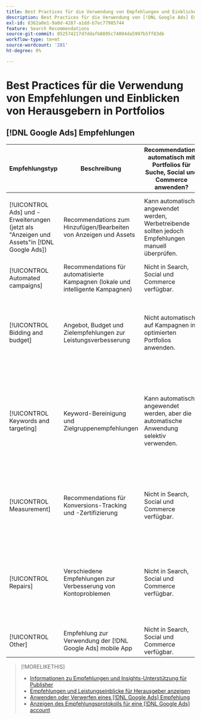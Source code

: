 ```yaml
---
title: Best Practices für die Verwendung von Empfehlungen und Einblicken von Herausgebern in Portfolios
description: Best Practices für die Verwendung von [!DNL Google Ads] Empfehlungen mit Ihren Such-, Social- und Commerce-Portfolios.
exl-id: 8362a0e1-9a0d-4287-a1dd-b7ec77985744
feature: Search Recommendations
source-git-commit: 052574217d7ddafb8895c74094da5997b5ff83db
workflow-type: tm+mt
source-wordcount: '281'
ht-degree: 0%

---
```


# Best Practices für die Verwendung von Empfehlungen und Einblicken von Herausgebern in Portfolios

<!-- If we don't come up with similar ones for MS, then rename this file "... Google Ads ..." -->

## [!DNL Google Ads] Empfehlungen

| Empfehlungstyp | Beschreibung | Recommendations automatisch mit Portfolios für Suche, Social und Commerce anwenden? | Kommentare |
|--- |--- |--- |--- |
| [!UICONTROL Ads] und -Erweiterungen (jetzt als &quot;Anzeigen und Assets&quot;in [!DNL Google Ads]) | Recommendations zum Hinzufügen/Bearbeiten von Anzeigen und Assets | Kann automatisch angewendet werden, Werbetreibende sollten jedoch Empfehlungen manuell überprüfen. | Die Überprüfung von Empfehlungen ist erforderlich, um sicherzustellen, dass responsive Suchanzeigen an die Anforderungen von Werbetreibenden angepasst werden. |
| [!UICONTROL Automated campaigns] | Recommendations für automatisierte Kampagnen (lokale und intelligente Kampagnen) | Nicht in Search, Social und Commerce verfügbar. | — |
| [!UICONTROL Bidding and budget] | Angebot, Budget und Zielempfehlungen zur Leistungsverbesserung | Nicht automatisch auf Kampagnen in optimierten Portfolios anwenden. | Aktuelle Empfehlungen können für Ihre Zwecke eindimensional sein. Beispiel: [!DNL Google Ads] empfiehlt eine Erhöhung des Ziel-CPA ohne Berücksichtigung des Budgets, wenn die Klicks für eine Kampagne sinken. |
| [!UICONTROL Keywords and targeting] | Keyword-Bereinigung und Zielgruppenempfehlungen | Kann automatisch angewendet werden, aber die automatische Anwendung selektiv verwenden. | Verwenden Sie die Keyword-Bereinigung und die Entfernung von Redundanzen in allen Kampagnen, vermeiden Sie jedoch weitere Automatisierung (z. B. die automatische Erstellung dynamischer Suchanzeigen oder die automatische Erweiterung von Zielgruppen). |
| [!UICONTROL Measurement] | Recommendations für Konversions-Tracking und -Zertifizierung | Nicht in Search, Social und Commerce verfügbar. | Diese Empfehlungen können sich auf die Leistung auswirken. Wenden Sie sich an Ihr Empfehlungs-Account-Team, um die Vor- und Nachteile einer Adobe zu besprechen, bevor Sie sie anwenden. |
| [!UICONTROL Repairs] | Verschiedene Empfehlungen zur Verbesserung von Kontoproblemen | Nicht in Search, Social und Commerce verfügbar. | Regelmäßige manuelle Überprüfung von Reparaturempfehlungen in [!DNL Google Ads]. Dieser Empfehlungstyp ist eine gute Möglichkeit, nicht genehmigte Anzeigen, Feed-Probleme, Tracking-Probleme usw. zu identifizieren. |
| [!UICONTROL Other] | Empfehlung zur Verwendung der [!DNL Google Ads] mobile App | Nicht in Search, Social und Commerce verfügbar. | — |

>[!MORELIKETHIS]
>
>* [Informationen zu Empfehlungen und Insights-Unterstützung für Publisher](recommendation-support.md)
>* [Empfehlungen und Leistungseinblicke für Herausgeber anzeigen](recommendation-view.md)
>* [Anwenden oder Verwerfen eines [!DNL Google Ads] Empfehlung](google-recommendation-apply-dismiss.md)
>* [Anzeigen des Empfehlungsprotokolls für eine [!DNL Google Ads] account](google-recommendation-view-log.md)
